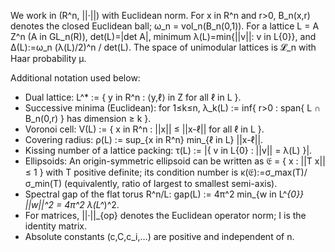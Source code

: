 We work in (R^n, ||·||) with Euclidean norm. For x in R^n and r>0, B_n(x,r) denotes the closed Euclidean ball; ω_n = vol_n(B_n(0,1)). For a lattice L = A Z^n (A in GL_n(R)), det(L)=|det A|, minimum λ(L)=min{||v||: v in L\{0}}, and Δ(L):=ω_n (λ(L)/2)^n / det(L). The space of unimodular lattices is 𝓛_n with Haar probability μ.

Additional notation used below:
- Dual lattice: L^* := { y in R^n : ⟨y,ℓ⟩ in Z for all ℓ in L }.
- Successive minima (Euclidean): for 1≤k≤n, λ_k(L) := inf{ r>0 : span{ L ∩ B_n(0,r) } has dimension ≥ k }.
- Voronoi cell: V(L) := { x in R^n : ||x|| ≤ ||x-ℓ|| for all ℓ in L }.
- Covering radius: ρ(L) := sup_{x in R^n} min_{ℓ in L} ||x-ℓ||.
- Kissing number of a lattice packing: τ(L) := |{ v in L\{0} : ||v|| = λ(L) }|.
- Ellipsoids: An origin-symmetric ellipsoid can be written as 𝔈 = { x : ||T x|| ≤ 1 } with T positive definite; its condition number is κ(𝔈):=σ_max(T)/σ_min(T) (equivalently, ratio of largest to smallest semi-axis).
- Spectral gap of the flat torus R^n/L: gap(L) := 4π^2 min_{w in L^*\{0}} ||w||^2 = 4π^2 λ(L^*)^2.
- For matrices, ||·||_{op} denotes the Euclidean operator norm; I is the identity matrix.
- Absolute constants (c,C,c_i,…) are positive and independent of n.